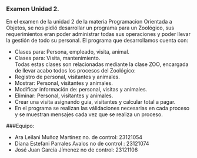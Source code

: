 
### Examen Unidad 2. 
En el examen de la unidad 2 de la materia Programacion Orientada a Objetos, se nos pidió desarrollar un programa para un Zoológico, sus requerimientos eran poder administrar todas sus operaciones y poder llevar la gestión de todo su personal. 
El programa que desarrollamos cuenta con: 
- Clases para: Persona, empleado, visita, animal. 
- Clases para: Visita, mantenimiento.  
Todas estas clases son relacionadas mediante la clase ZOO, encargada de llevar acabo todos los procesos del Zoológico: 
- Registro de personal, visitantes y animales. 
- Mostrar: Personal, visitantes y animales. 
- Modificar información de: personal, visitas y animales.
- Eliminar: Personal, visitantes y animales. 
- Crear una visita asignando guia, visitantes y calcular total a pagar. 
- En el programa se realizan las válidaciones necesarias en cada proceso y se muestran mensajes cada vez que se realiza un proceso. 

###Equipo: 
* Ara Leilani Muñoz Martinez no. de control: 23121054
* Diana Estefani Parrales Avalos no de control : 23121074
* José Juan García Jímenez no de control: 23121106

